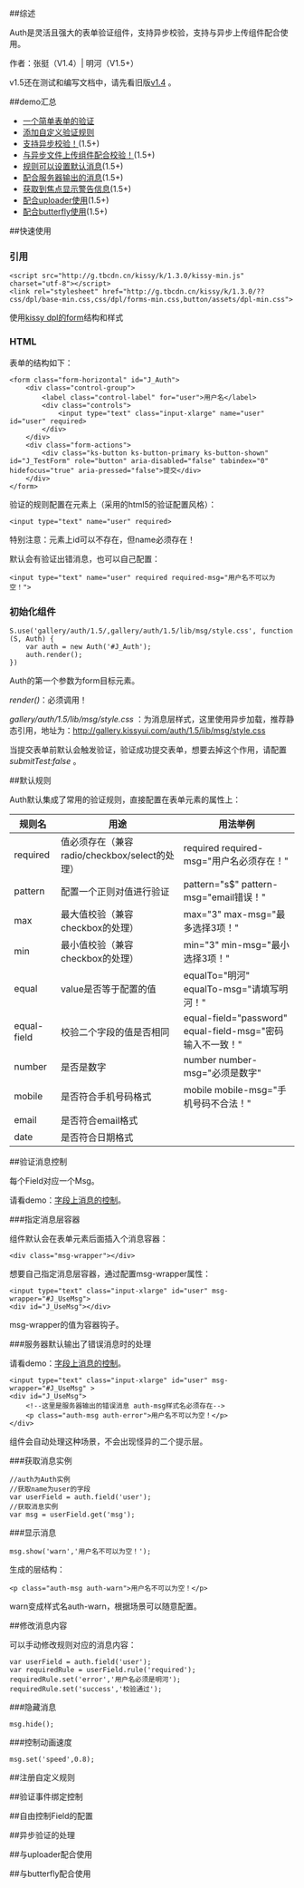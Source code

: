 ##综述

Auth是灵活且强大的表单验证组件，支持异步校验，支持与异步上传组件配合使用。

作者：张挺（V1.4）| 明河（V1.5+）

v1.5还在测试和编写文档中，请先看旧版[v1.4](http://gallery.kissyui.com/auth/1.4/guide/index.html) 。

##demo汇总

<ul>
    <li><a href="http://gallery.kissyui.com/auth/1.5/demo/simple_form.html">一个简单表单的验证</a></li>
    <li><a href="http://gallery.kissyui.com/auth/1.5/demo/add_custom_rule.html">添加自定义验证规则</a></li>
    <li><a href="http://gallery.kissyui.com/auth/1.5/demo/asyn_test.html">支持异步校验！</a>(1.5+)</li>
    <li><a href="http://gallery.kissyui.com/auth/1.5/demo/uploader.html">与异步文件上传组件配合校验！</a>(1.5+)</li>
    <li><a href="http://gallery.kissyui.com/auth/1.5/demo/rule_msg.html">规则可以设置默认消息</a>(1.5+)</li>
    <li><a href="http://gallery.kissyui.com/auth/1.5/demo/server_msg.html">配合服务器输出的消息</a>(1.5+)</li>
    <li><a href="http://gallery.kissyui.com/auth/1.5/demo/rule_msg.html">获取到焦点显示警告信息</a>(1.5+)</li>
    <li><a href="http://gallery.kissyui.com/auth/1.5/demo/rule_msg.html">配合uploader使用</a>(1.5+)</li>
    <li><a href="http://gallery.kissyui.com/auth/1.5/demo/rule_msg.html">配合butterfly使用</a>(1.5+)</li>
</ul>

##快速使用

### 引用
    <script src="http://g.tbcdn.cn/kissy/k/1.3.0/kissy-min.js" charset="utf-8"></script>
    <link rel="stylesheet" href="http://g.tbcdn.cn/kissy/k/1.3.0/??css/dpl/base-min.css,css/dpl/forms-min.css,button/assets/dpl-min.css">

使用[kissy dpl的form](http://docs.kissyui.com/1.3/dpl/simpleui/forms.html)结构和样式

### HTML

表单的结构如下：

    <form class="form-horizontal" id="J_Auth">
        <div class="control-group">
            <label class="control-label" for="user">用户名</label>
            <div class="controls">
                <input type="text" class="input-xlarge" name="user" id="user" required>
            </div>
        </div>
        <div class="form-actions">
            <div class="ks-button ks-button-primary ks-button-shown" id="J_TestForm" role="button" aria-disabled="false" tabindex="0" hidefocus="true" aria-pressed="false">提交</div>
        </div>
    </form>

验证的规则配置在元素上（采用的html5的验证配置风格）：

    <input type="text" name="user" required>

特别注意：元素上id可以不存在，但name必须存在！

默认会有验证出错消息，也可以自己配置：

    <input type="text" name="user" required required-msg="用户名不可以为空！">


### 初始化组件

    S.use('gallery/auth/1.5/,gallery/auth/1.5/lib/msg/style.css', function (S, Auth) {
        var auth = new Auth('#J_Auth');
        auth.render();
    })

Auth的第一个参数为form目标元素。

*render()*：必须调用！

*gallery/auth/1.5/lib/msg/style.css* ：为消息层样式，这里使用异步加载，推荐静态引用，地址为：http://gallery.kissyui.com/auth/1.5/lib/msg/style.css

当提交表单前默认会触发验证，验证成功提交表单，想要去掉这个作用，请配置*submitTest:false* 。

##默认规则

Auth默认集成了常用的验证规则，直接配置在表单元素的属性上：

规则名 | 用途|用法举例
------------ | -------------| -------------
required | 值必须存在（兼容radio/checkbox/select的处理）| required required-msg="用户名必须存在！"
pattern | 配置一个正则对值进行验证| pattern="s$" pattern-msg="email错误！"
max | 最大值校验（兼容checkbox的处理）| max="3" max-msg="最多选择3项！"
min | 最小值校验（兼容checkbox的处理）| min="3" min-msg="最小选择3项！"
equal | value是否等于配置的值 | equalTo="明河" equalTo-msg="请填写明河！"
equal-field | 校验二个字段的值是否相同 | equal-field="password" equal-field-msg="密码输入不一致！"
number | 是否是数字  | number number-msg="必须是数字"
mobile | 是否符合手机号码格式 | mobile mobile-msg="手机号码不合法！"
email | 是否符合email格式  |
date | 是否符合日期格式 |

##验证消息控制

每个Field对应一个Msg。

请看demo：<a href="http://gallery.kissyui.com/auth/1.5/demo/msg.html" target="_blank">字段上消息的控制</a>。

###指定消息层容器

组件默认会在表单元素后面插入个消息容器：

    <div class="msg-wrapper"></div>

想要自己指定消息层容器，通过配置msg-wrapper属性：

    <input type="text" class="input-xlarge" id="user" msg-wrapper="#J_UseMsg">
    <div id="J_UseMsg"></div>

msg-wrapper的值为容器钩子。

###服务器默认输出了错误消息时的处理

请看demo：<a href="http://gallery.kissyui.com/auth/1.5/demo/server_msg.html" target="_blank">字段上消息的控制</a>。

    <input type="text" class="input-xlarge" id="user" msg-wrapper="#J_UseMsg" >
    <div id="J_UseMsg">
        <!--这里是服务器输出的错误消息 auth-msg样式名必须存在-->
        <p class="auth-msg auth-error">用户名不可以为空！</p>
    </div>

组件会自动处理这种场景，不会出现怪异的二个提示层。

###获取消息实例

    //auth为Auth实例
    //获取name为user的字段
    var userField = auth.field('user');
    //获取消息实例
    var msg = userField.get('msg');


###显示消息

    msg.show('warn','用户名不可以为空！');

生成的层结构：

    <p class="auth-msg auth-warn">用户名不可以为空！</p>

warn变成样式名auth-warn，根据场景可以随意配置。

##修改消息内容

可以手动修改规则对应的消息内容：

    var userField = auth.field('user');
    var requiredRule = userField.rule('required');
    requiredRule.set('error','用户名必须是明河');
    requiredRule.set('success','校验通过');

###隐藏消息

    msg.hide();

###控制动画速度

    msg.set('speed',0.8);

##注册自定义规则

##验证事件绑定控制

##自由控制Field的配置

##异步验证的处理

##与uploader配合使用

##与butterfly配合使用







